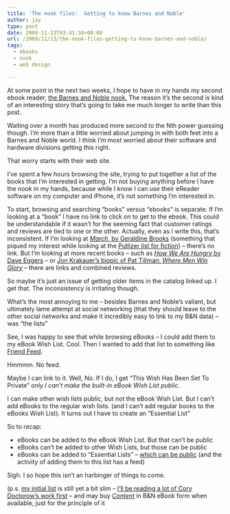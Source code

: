 ```yaml
---
title: 'The nook files:  Getting to know Barnes and Noble'
author: jay
type: post
date: 2009-11-23T03:41:34+00:00
url: /2009/11/23/the-nook-files-getting-to-know-barnes-and-noble/
tags:
  - ebooks
  - nook
  - web design

---
```

At some point in the next two weeks, I hope to have in my hands my second ebook reader, [the Barnes and Noble nook.][1] The reason it’s the second is kind of an interesting story that’s going to take me much longer to write than this post.

Waiting over a month has produced more second to the Nth power guessing though. I’m more than a little worried about jumping in with both feet into a Barnes and Noble world. I think I’m most worried about their software and hardware divisions getting this right.

That worry starts with their web site.

I’ve spent a few hours browsing the site, trying to put together a list of the books that I’m interested in getting. I’m not buying anything before I have the nook in my hands, because while I know I can use their eReader software on my computer and iPhone, it’s not something I’m interested in.

To start, browsing and searching “books” versus “ebooks” is separate. If I’m looking at a “book” I have no link to click on to get to the ebook. This could be understandable if it wasn’t for the seeming fact that customer ratings and reviews are tied to one or the other. Actually, even as I write this, that’s inconsistent. If I’m looking at [_March_, by Geraldine Brooks][2] (something that piqued my interest while looking at the [Putlizer list for fiction][3]) &#8211; there’s no link. But I’m looking at more recent books &#8211; such as [_How We Are Hungry_ by Dave Eggers][4] &#8211; or [Jon Krakauer’s biopic of Pat Tillman: _Where Men Win Glory_][5] &#8211; there are links and combined reviews.

So maybe it’s just an issue of getting older items in the catalog linked up. I get that. The inconsistency is irritating though.

What’s the most annoying to me &#8211; besides Barnes and Noble’s valiant, but ultimately lame attempt at social networking (that they should leave to the other social networks and make it incredibly easy to link to my B&N data) &#8211; was “the lists”

See, I was happy to see that while browsing eBooks &#8211; I could add them to my eBook Wish List. Cool. Then I wanted to add that list to something like [Friend Feed][6].

Hmmmm. No feed.

Maybe I can link to it. Well, No. If I do, I get “This Wish Has Been Set To Private” _only I can’t make the built-in eBook Wish List public_.

I can make other wish lists public, but not the eBook Wish List. But I can’t add eBooks to the regular wish lists. (and I can’t add regular books to the eBooks Wish List). It turns out I have to create an “Essential List”

So to recap:

  * eBooks can be added to the eBook Wish List. But that can’t be public
  * eBooks can’t be added to other Wish Lists, but those can be public
  * eBooks can be added to “Essential Lists” &#8211; [which can be public][7] (and the activity of adding them to this list has a feed)

Sigh. I so hope this isn’t an harbinger of things to come.

(p.s. [my initial list][7] is still yet a bit slim &#8211; [I’ll be reading a lot of Cory Doctorow’s work first][8] &#8211; and may buy [_Content_][9] in B&N eBook form when available, just for the principle of it

 [1]: http://www.barnesandnoble.com/nook/
 [2]: http://search.barnesandnoble.com/March/Geraldine-Brooks/e/9781101079225/
 [3]: http://en.wikipedia.org/wiki/Pulitzer_Prize_for_Fiction
 [4]: http://search.barnesandnoble.com/How-We-Are-Hungry/Dave-Eggers/e/9780307426307/
 [5]: http://search.barnesandnoble.com/Where-Men-Win-Glory/Jon-Krakauer/e/9780385528405
 [6]: http://friendfeed.com/jasonadamyoung
 [7]: http://my.barnesandnoble.com/communityportal/List.aspx?ListID=6485110
 [8]: http://craphound.com/
 [9]: http://craphound.com/content/about/